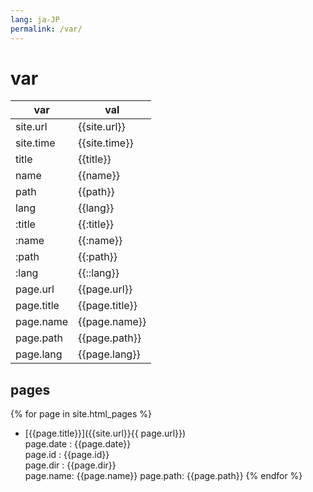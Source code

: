 ```yaml
---
lang: ja-JP
permalink: /var/
---
```


# var

var|val
---|---
site.url|{{site.url}}
site.time|{{site.time}}
title|{{title}}
name|{{name}}
path|{{path}}
lang|{{lang}}
:title|{{:title}}
:name|{{:name}}
:path|{{:path}}
:lang|{{::lang}}
page.url|{{page.url}}
page.title|{{page.title}}
page.name|{{page.name}}
page.path|{{page.path}}
page.lang|{{page.lang}}

## pages

{% for page in site.html_pages %}
- [{{page.title}}]({{site.url}}{{ page.url}})  
  page.date : {{page.date}}  
  page.id : {{page.id}}  
  page.dir : {{page.dir}}  
  page.name: {{page.name}}
  page.path: {{page.path}}
{% endfor %}
